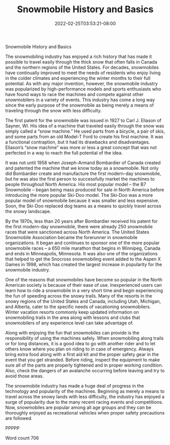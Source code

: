 ﻿---
title: "Snowmobile History and Basics"
date: 2022-02-25T03:53:21-08:00
description: "Snowmobiling TXT Tips for Web Success"
featured_image: "/images/Snowmobiling TXT.jpg"
tags: ["Snowmobiling TXT"]
---

Snowmobile History and Basics

The snowmobiling industry has enjoyed a rich history that has made it possible to travel easily through the thick snow that often falls in Canada and the northern regions of the United States. For decades, snowmobiles have continually improved to meet the needs of residents who enjoy living in the colder climates and experiencing the winter months to their full potential. As with any major invention, however, the snowmobile industry was popularized by high-performance models and sports enthusiasts who have found ways to race the machines and compete against other snowmobilers in a variety of events. This industry has come a long way since the early purpose of the snowmobile as being merely a means of traveling through the snow with less difficulty.

The first patent for the snowmobile was issued in 1927 to Carl J. Eliason of Sayner, WI. His idea of a machine that traveled easily through the snow was simply called a “snow machine.” He used parts from a bicycle, a pair of skis, and some parts from an old Model-T Ford to create his first machine. It was a functional contraption, but it had its drawbacks and disadvantages. Eliason’s “snow machine” was more or less a great concept that was not perfected in a way to reach the full potential of the idea.

It was not until 1958 when Joseph-Armand Bombardier of Canada created and patented the machine that we know today as a snowmobile. Not only did Bombardier create and manufacture the first modern-day snowmobile, but he was also the first person to successfully market the machines to people throughout North America. His most popular model – the B7 Snowmobile – began being mass produced for sale in North America before introducing the more popular Ski-Doo model. The Ski-Doo was a more popular model of snowmobile because it was smaller and less expensive. Soon, the Ski-Doo replaced dog teams as a means to quickly travel across the snowy landscape. 

By the 1970s, less than 20 years after Bombardier received his patent for the first modern-day snowmobile, there were already 250 snowmobile races that were sanctioned across North America. The United States Snowmobile Association became the forerunner in snowmobile organizations. It began and continues to sponsor one of the more popular snowmobile races – a 650 mile marathon that begins in Winnipeg, Canada and ends in Minneapolis, Minnesota. It was also one of the organizations that helped to get the Snocross snowmobiling event added to the Aspen X Games in 1998, which has created the largest increase in popularity for the snowmobile industry.

One of the reasons that snowmobiles have become so popular in the North American society is because of their ease of use. Inexperienced users can learn how to ride a snowmobile in a very short time and begin experiencing the fun of speeding across the snowy trails. Many of the resorts in the snowy regions of the United States and Canada, including Utah, Michigan, and Alberta, cater to the specific needs of vacationing snowmobilers. Winter vacation resorts commonly keep updated information on snowmobiling trails in the area along with lessons and clubs that snowmobilers of any experience level can take advantage of. 

Along with enjoying the fun that snowmobiles can provide is the responsibility of using the machines safely. When snowmobiling along trails or for long distances, it is a good idea to go with another rider and to let others know where you plan on riding to in case of emergency. Always bring extra food along with a first aid kit and the proper safety gear in the event that you get stranded. Before riding, inspect the equipment to make sure all of the parts are properly tightened and in proper working condition. Also, check the dangers of an avalanche occurring before leaving and try to avoid those areas. 

The snowmobile industry has made a huge deal of progress in the technology and popularity of the machines. Beginning as merely a means to travel across the snowy lands with less difficulty, the industry has enjoyed a surge of popularity due to the many recent racing events and competitions. Now, snowmobiles are popular among all age groups and they can be thoroughly enjoyed as recreational vehicles when proper safety precautions are followed.

PPPPP

Word count 706

